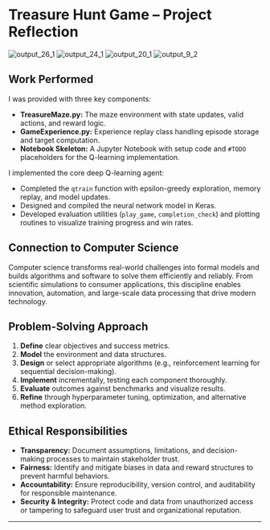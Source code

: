 # Treasure Hunt Game – Project Reflection
![output_26_1](https://github.com/user-attachments/assets/fc66cbc5-e0f3-40a9-918a-3f2532c9c143)
![output_24_1](https://github.com/user-attachments/assets/b4ae7a64-0afb-45ea-8518-ff2bd88e3d26)
![output_20_1](https://github.com/user-attachments/assets/90368fe4-215a-49a4-9d0c-cadb15c1aaf1)
![output_9_2](https://github.com/user-attachments/assets/c7972bb5-d9b0-419e-8ca2-e443f6beafbd)
## Work Performed
I was provided with three key components:
- **TreasureMaze.py:** The maze environment with state updates, valid actions, and reward logic.  
- **GameExperience.py:** Experience replay class handling episode storage and target computation.  
- **Notebook Skeleton:** A Jupyter Notebook with setup code and `#TODO` placeholders for the Q-learning implementation.

I implemented the core deep Q-learning agent:
- Completed the `qtrain` function with epsilon-greedy exploration, memory replay, and model updates.  
- Designed and compiled the neural network model in Keras.  
- Developed evaluation utilities (`play_game`, `completion_check`) and plotting routines to visualize training progress and win rates.

## Connection to Computer Science
Computer science transforms real-world challenges into formal models and builds algorithms and software to solve them efficiently and reliably. From scientific simulations to consumer applications, this discipline enables innovation, automation, and large-scale data processing that drive modern technology.

## Problem-Solving Approach
1. **Define** clear objectives and success metrics.  
2. **Model** the environment and data structures.  
3. **Design** or select appropriate algorithms (e.g., reinforcement learning for sequential decision-making).  
4. **Implement** incrementally, testing each component thoroughly.  
5. **Evaluate** outcomes against benchmarks and visualize results.  
6. **Refine** through hyperparameter tuning, optimization, and alternative method exploration.

## Ethical Responsibilities
- **Transparency:** Document assumptions, limitations, and decision-making processes to maintain stakeholder trust.  
- **Fairness:** Identify and mitigate biases in data and reward structures to prevent harmful behaviors.  
- **Accountability:** Ensure reproducibility, version control, and auditability for responsible maintenance.  
- **Security & Integrity:** Protect code and data from unauthorized access or tampering to safeguard user trust and organizational reputation.

---
 

